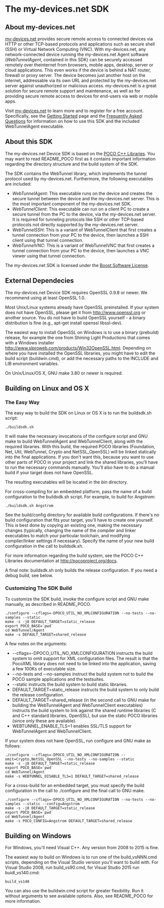 # The my-devices.net SDK

## About my-devices.net

[my-devices.net](http://www.my-devices.net) provides secure remote access to connected devices 
via HTTP or other TCP-based protocols and applications such as secure shell (SSH) or 
Virtual Network Computing (VNC). With my-devices.net, any network-connected device 
running the my-devices.net Agent software (*WebTunnelAgent*, contained in this SDK)
can be securely accessed remotely over theinternet from browsers, mobile apps, desktop, 
server or cloud applications. 
This even works if the device is behind a NAT router, firewall or proxy server. 
The device becomes just another host on the internet, addressable via its own URL and 
protected by the my-devices.net server against unauthorized or malicious access. 
my-devices.net is a great solution for secure remote support and maintenance, 
as well as for providing secure remote access to devices for end-users via web or 
mobile apps.

Visit [my-devices.net](http://www.my-devices.net) to learn more and to register for a free account.
Specifically, see the [Getting Started](http://www.my-devices.net/getstarted.html) page and the
[Frequently Asked Questions](http://www.my-devices.net/learnmore.html) for 
information on how to use this SDK and the included WebTunnelAgent executable.


## About this SDK

The my-devices.net Device SDK is based on the 
[POCO C++ Libraries](http://pocoproject.org). You may want to read README_POCO 
first as it contains important information regarding the directory structure
and the build system of the SDK.

The SDK contains the WebTunnel library, which implements the tunnel protocol used by my-devices.net.
Furthermore, the following executables are included:

  - *WebTunnelAgent*: This executable runs on the device and creates the secure tunnel between the device and the my-devices.net server. This is the most important component of the my-devices.net SDK.
  - *WebTunnelClient*: This executable can run on a client PC to create a secure tunnel from the PC to the device, via the my-devices.net server. It is required for tunneling protocols like SSH or other TCP-based protocols not directly supported by the my-devices.net server.
  - *WebTunnelSSH*: This is a variant of WebTunnelClient that first creates a tunnel connection from your PC to the device, then launches a SSH client using that tunnel connection.
  - *WebTunnelVNC*: This is a variant of WebTunnelVNC that first creates a tunnel connection from your PC to the device, then launches a VNC viewer using that tunnel connection.

The my-devices.net SDK is licensed under the [Boost Software License](https://spdx.org/licenses/BSL-1.0).


## External Dependecies

The my-devices.net Device SDK requires OpenSSL 0.9.8 or newer.
We recommend using at least OpenSSL 1.0.

Most Unix/Linux systems already have OpenSSL preinstalled. If your system 
does not have OpenSSL, please get it from <http://www.openssl.org> or 
another source. You do not have to build OpenSSL yourself - a binary 
distribution is fine (e.g., apt-get install openssl libssl-dev).

The easiest way to install OpenSSL on Windows is to use a binary 
(prebuild) release, for example the one from Shining Light 
Productions that comes with a Windows installer
<http://www.slproweb.com/products/Win32OpenSSL.html>. 
Depending on where you have installed the OpenSSL libraries, 
you might have to edit the build script (buildwin.cmd), or add the 
necessary paths to the INCLUDE and LIB environment variables.

On Unix/Linux/OS X, GNU make 3.80 or newer is required.


## Building on Linux and OS X

### The Easy Way

The easy way to build the SDK on Linux or OS X is to run the
buildsdk.sh script:

    ./buildsdk.sh

It will make the necessary invocations of
the configure script and GNU make to build WebTunnelAgent and
WebTunnelClient, along with the required libraries. With this
build, the required POCO libraries (Foundation, Net, Util, WebTunnel,
Crypto and NetSSL_OpenSSL) will be linked statically into the final
applications. If you don't want this, because you want to use other
parts of POCO in your project and link the shared libraries, you'll
have to run the necessary commands manually. You'll also have to
do a manual build if your target does not have OpenSSL.

The resulting executables will be located in the *bin* directory.

For cross-compiling for an embedded platform, pass the name of a
build configuration to the buildsdk.sh script. For example, to build
for Angstrom:

    ./buildsdk.sh Angstrom

See the build/config directory for available build configurations. If
there's no build configuration that fits your target, you'll have to 
create one yourself. This is best done by copying an existing one,
making the necessary changes (typically, changing the name of the
compiler and linker executables to match your particular toolchain,
and modifying compiler/linker settings if necessary). 
Specify the name of your new build configuration in the call to buildsdk.sh.

For more information regarding the build system, see the POCO C++
Libraries documentation at <http://pocoproject.org/docs>.

A final note: buildsdk.sh only builds the release configuration.
If you need a debug build, see below.


### Customizing The SDK Build

To customize the SDK build, invoke the configure script and GNU make
manually, as described in README_POCO.

    ./configure --cflags=-DPOCO_UTIL_NO_XMLCONFIGURATION --no-tests --no-samples --static
    make -s -j8 DEFAULT_TARGET=static_release
    export POCO_BASE=`pwd`
    cd WebTunnel/Agent
    make -s DEFAULT_TARGET=shared_release

A few notes on the arguments:

  * --cflags=-DPOCO_UTIL_NO_XMLCONFIGURATION instructs the build system to omit support
    for XML configuration files. The result is that the PocoXML library does not
    need to be linked into the application, saving a few 100Ks of executable size.
  * --no-tests and --no-samples instruct the build system not to build the
    POCO sample applications and the testsuites.
  * --static instructs the build system to build static libraries.
  * DEFAULT_TARGET=static_release instructs the build system to only build
    the release configuration.
  * DEFAULT_TARGET=shared_release (in the second call to GNU make for building the
    WebTunnelAgent and WebTunnelClient executables) instructs the build system to
    link against the shared runtime libraries (C and C++ standard libraries, OpenSSL),
    but use the static POCO libraries (since only these are available).
  * WEBTUNNEL_ENABLE_TLS=1 enables SSL/TLS support for WebTunnelAgent and
    WebTunnelClient.
  
If your system does not have OpenSSL, run configure and GNU make as follows:

    ./configure --cflags=-DPOCO_UTIL_NO_XMLCONFIGURATION --omit=Crypto,NetSSL_OpenSSL --no-tests --no-samples --static
    make -s -j8 DEFAULT_TARGET=static_release
    export POCO_BASE=`pwd`
    cd WebTunnel/Agent
    make -s WEBTUNNEL_DISABLE_TLS=1 DEFAULT_TARGET=shared_release

For a cross-build for an embedded target, you must specify the build configuration in the
call to ./configure and the final call to GNU make. 

    ./configure --cflags=-DPOCO_UTIL_NO_XMLCONFIGURATION --no-tests --no-samples --static --config=Angstrom
    make -s -j8 DEFAULT_TARGET=static_release
    export POCO_BASE=`pwd`
    cd WebTunnel/Agent
    make -s POCO_CONFIG=Angstrom DEFAULT_TARGET=shared_release 


## Building on Windows

For Windows, you'll need Visual C++. Any version from 2008 to 2015 is fine.

The easiest way to build on Windows is to run one of the build_vsNNN.cmd scripts, depending on the
Visual Studio version you'll want to build with. For Visual Studio 2008, run build_vs90.cmd, for 
Visual Studio 2015 run buidl_vs140.cmd:

    build_vs140

You can also use the buildwin.cmd script for greater flexibility. Run it without arguments to see available options.
Also, see README_POCO for more information.
